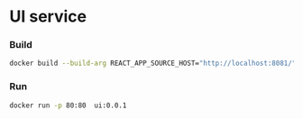 # UI service

### Build

```bash
docker build --build-arg REACT_APP_SOURCE_HOST="http://localhost:8081/" --build-arg REACT_APP_ARTICLE_HOST="http://localhost:8082/"  -t ui:0.0.1 .
```

### Run

```bash
docker run -p 80:80  ui:0.0.1
```
